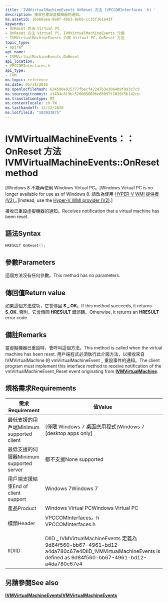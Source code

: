 ```yaml
---
title: 'IVMVirtualMachineEvents OnReset 方法 (VPCCOMInterfaces .h) '
description: 接收已重設虛擬機器的通知。
ms.assetid: 10a66aea-9a8f-4663-8eb6-cc35f361e43f
keywords:
- OnReset 方法 Virtual PC
- OnReset 方法 Virtual PC，IVMVirtualMachineEvents 介面
- IVMVirtualMachineEvents 介面 Virtual PC，OnReset 方法
topic_type:
- apiref
api_name:
- IVMVirtualMachineEvents.OnReset
api_location:
- VPCCOMInterfaces.h
api_type:
- COM
ms.topic: reference
ms.date: 05/31/2018
ms.openlocfilehash: 6345d0e925777fbecf42247b3e3064b9f993c7c9
ms.sourcegitcommit: a1494c819bc5200050696e66057f1020f5b142cb
ms.translationtype: MT
ms.contentlocale: zh-TW
ms.lasthandoff: 12/12/2020
ms.locfileid: "103933875"
---
```

# <a name="ivmvirtualmachineeventsonreset-method"></a><span data-ttu-id="ce6be-106">IVMVirtualMachineEvents：： OnReset 方法</span><span class="sxs-lookup"><span data-stu-id="ce6be-106">IVMVirtualMachineEvents::OnReset method</span></span>

<span data-ttu-id="ce6be-107">\[Windows 8 不能再使用 Windows Virtual PC。</span><span class="sxs-lookup"><span data-stu-id="ce6be-107">\[Windows Virtual PC is no longer available for use as of Windows 8.</span></span> <span data-ttu-id="ce6be-108">請改為使用 [HYPER-V WMI 提供者 (V2) ](/windows/desktop/HyperV_v2/windows-virtualization-portal)。\]</span><span class="sxs-lookup"><span data-stu-id="ce6be-108">Instead, use the [Hyper-V WMI provider (V2)](/windows/desktop/HyperV_v2/windows-virtualization-portal).\]</span></span>

<span data-ttu-id="ce6be-109">接收已重設虛擬機器的通知。</span><span class="sxs-lookup"><span data-stu-id="ce6be-109">Receives notification that a virtual machine has been reset.</span></span>

## <a name="syntax"></a><span data-ttu-id="ce6be-110">語法</span><span class="sxs-lookup"><span data-stu-id="ce6be-110">Syntax</span></span>


```C++
HRESULT OnReset();
```



## <a name="parameters"></a><span data-ttu-id="ce6be-111">參數</span><span class="sxs-lookup"><span data-stu-id="ce6be-111">Parameters</span></span>

<span data-ttu-id="ce6be-112">這個方法沒有任何參數。</span><span class="sxs-lookup"><span data-stu-id="ce6be-112">This method has no parameters.</span></span>

## <a name="return-value"></a><span data-ttu-id="ce6be-113">傳回值</span><span class="sxs-lookup"><span data-stu-id="ce6be-113">Return value</span></span>

<span data-ttu-id="ce6be-114">如果這個方法成功，它會傳回 **S \_ OK**。</span><span class="sxs-lookup"><span data-stu-id="ce6be-114">If this method succeeds, it returns **S\_OK**.</span></span> <span data-ttu-id="ce6be-115">否則，它會傳回 **HRESULT** 錯誤碼。</span><span class="sxs-lookup"><span data-stu-id="ce6be-115">Otherwise, it returns an **HRESULT** error code.</span></span>

## <a name="remarks"></a><span data-ttu-id="ce6be-116">備註</span><span class="sxs-lookup"><span data-stu-id="ce6be-116">Remarks</span></span>

<span data-ttu-id="ce6be-117">當虛擬機器已重設時，會呼叫這個方法。</span><span class="sxs-lookup"><span data-stu-id="ce6be-117">This method is called when the virtual machine has been reset.</span></span> <span data-ttu-id="ce6be-118">用戶端程式必須執行此介面方法，以接收來自 IVMVirtualMachine 的 vmVirtualMachineEvent \_ 重設事件[](ivmvirtualmachine.md)的通知。</span><span class="sxs-lookup"><span data-stu-id="ce6be-118">The client program must implement this interface method to receive notification of the vmVirtualMachineEvent\_Reset event originating from [**IVMVirtualMachine**](ivmvirtualmachine.md).</span></span>

## <a name="requirements"></a><span data-ttu-id="ce6be-119">規格需求</span><span class="sxs-lookup"><span data-stu-id="ce6be-119">Requirements</span></span>



| <span data-ttu-id="ce6be-120">需求</span><span class="sxs-lookup"><span data-stu-id="ce6be-120">Requirement</span></span> | <span data-ttu-id="ce6be-121">值</span><span class="sxs-lookup"><span data-stu-id="ce6be-121">Value</span></span> |
|-------------------------------------|-----------------------------------------------------------------------------------------------|
| <span data-ttu-id="ce6be-122">最低支援的用戶端</span><span class="sxs-lookup"><span data-stu-id="ce6be-122">Minimum supported client</span></span><br/> | <span data-ttu-id="ce6be-123">\[僅限 Windows 7 桌面應用程式\]</span><span class="sxs-lookup"><span data-stu-id="ce6be-123">Windows 7 \[desktop apps only\]</span></span><br/>                                                    |
| <span data-ttu-id="ce6be-124">最低支援的伺服器</span><span class="sxs-lookup"><span data-stu-id="ce6be-124">Minimum supported server</span></span><br/> | <span data-ttu-id="ce6be-125">都不支援</span><span class="sxs-lookup"><span data-stu-id="ce6be-125">None supported</span></span><br/>                                                                     |
| <span data-ttu-id="ce6be-126">用戶端支援結束</span><span class="sxs-lookup"><span data-stu-id="ce6be-126">End of client support</span></span><br/>    | <span data-ttu-id="ce6be-127">Windows 7</span><span class="sxs-lookup"><span data-stu-id="ce6be-127">Windows 7</span></span><br/>                                                                          |
| <span data-ttu-id="ce6be-128">產品</span><span class="sxs-lookup"><span data-stu-id="ce6be-128">Product</span></span><br/>                  | <span data-ttu-id="ce6be-129">Windows Virtual PC</span><span class="sxs-lookup"><span data-stu-id="ce6be-129">Windows Virtual PC</span></span><br/>                                                                 |
| <span data-ttu-id="ce6be-130">標頭</span><span class="sxs-lookup"><span data-stu-id="ce6be-130">Header</span></span><br/>                   | <dl> <span data-ttu-id="ce6be-131"><dt>VPCCOMInterfaces。h</dt></span><span class="sxs-lookup"><span data-stu-id="ce6be-131"><dt>VPCCOMInterfaces.h</dt></span></span> </dl> |
| <span data-ttu-id="ce6be-132">IID</span><span class="sxs-lookup"><span data-stu-id="ce6be-132">IID</span></span><br/>                      | <span data-ttu-id="ce6be-133">DIID \_ IVMVirtualMachineEvents 定義為9d84f560-bb67-4961-bd12-a4da780c67e4</span><span class="sxs-lookup"><span data-stu-id="ce6be-133">DIID\_IVMVirtualMachineEvents is defined as 9d84f560-bb67-4961-bd12-a4da780c67e4</span></span><br/>   |



## <a name="see-also"></a><span data-ttu-id="ce6be-134">另請參閱</span><span class="sxs-lookup"><span data-stu-id="ce6be-134">See also</span></span>

<dl> <dt>

[<span data-ttu-id="ce6be-135">**IVMVirtualMachineEvents**</span><span class="sxs-lookup"><span data-stu-id="ce6be-135">**IVMVirtualMachineEvents**</span></span>](ivmvirtualmachineevents.md)
</dt> </dl>

 

